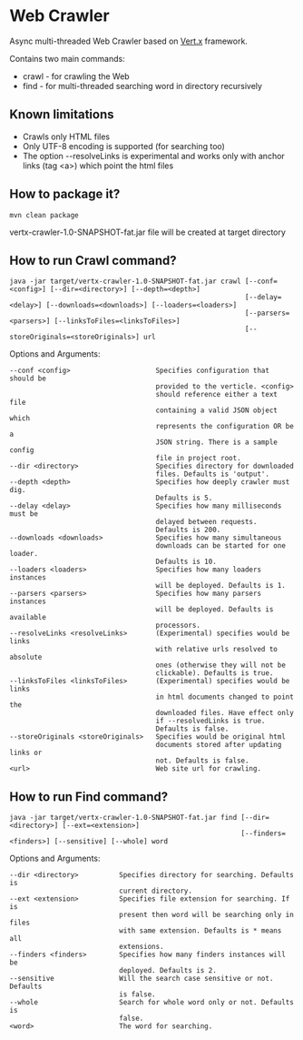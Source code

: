 # Web Crawler

Async multi-threaded Web Crawler based on [Vert.x](http://vertx.io/) framework.

Contains two main commands: 

* crawl - for crawling the Web
* find - for multi-threaded searching word in directory recursively

## Known limitations

* Crawls only HTML files
* Only UTF-8 encoding is supported (for searching too)
* The option --resolveLinks is experimental and works only with anchor links (tag &lt;a>) which point the html files

## How to package it?

    mvn clean package

vertx-crawler-1.0-SNAPSHOT-fat.jar file will be created at target directory

## How to run Crawl command?

    java -jar target/vertx-crawler-1.0-SNAPSHOT-fat.jar crawl [--conf=<config>] [--dir=<directory>] [--depth=<depth>] 
                                                              [--delay=<delay>] [--downloads=<downloads>] [--loaders=<loaders>] 
                                                              [--parsers=<parsers>] [--linksToFiles=<linksToFiles>] 
                                                              [--storeOriginals=<storeOriginals>] url

Options and Arguments:
  
    --conf <config>                     Specifies configuration that should be
                                        provided to the verticle. <config>
                                        should reference either a text file
                                        containing a valid JSON object which
                                        represents the configuration OR be a
                                        JSON string. There is a sample config
                                        file in project root.
    --dir <directory>                   Specifies directory for downloaded
                                        files. Defaults is 'output'.  
    --depth <depth>                     Specifies how deeply crawler must dig.
                                        Defaults is 5.  
    --delay <delay>                     Specifies how many milliseconds must be
                                        delayed between requests. 
                                        Defaults is 200.  
    --downloads <downloads>             Specifies how many simultaneous
                                        downloads can be started for one loader.
                                        Defaults is 10.
    --loaders <loaders>                 Specifies how many loaders instances
                                        will be deployed. Defaults is 1.  
    --parsers <parsers>                 Specifies how many parsers instances
                                        will be deployed. Defaults is available
                                        processors.
    --resolveLinks <resolveLinks>       (Experimental) specifies would be links 
                                        with relative urls resolved to absolute 
                                        ones (otherwise they will not be 
                                        clickable). Defaults is true.
    --linksToFiles <linksToFiles>       (Experimental) specifies would be links
                                        in html documents changed to point the
                                        downloaded files. Have effect only 
                                        if --resolvedLinks is true.
                                        Defaults is false.
    --storeOriginals <storeOriginals>   Specifies would be original html
                                        documents stored after updating links or
                                        not. Defaults is false.
    <url>                               Web site url for crawling.

## How to run Find command?

    java -jar target/vertx-crawler-1.0-SNAPSHOT-fat.jar find [--dir=<directory>] [--ext=<extension>] 
                                                             [--finders=<finders>] [--sensitive] [--whole] word

Options and Arguments:

    --dir <directory>          Specifies directory for searching. Defaults is
                               current directory.
    --ext <extension>          Specifies file extension for searching. If is
                               present then word will be searching only in files
                               with same extension. Defaults is * means all
                               extensions.
    --finders <finders>        Specifies how many finders instances will be
                               deployed. Defaults is 2.
    --sensitive                Will the search case sensitive or not. Defaults
                               is false.
    --whole                    Search for whole word only or not. Defaults is
                               false.
    <word>                     The word for searching.

